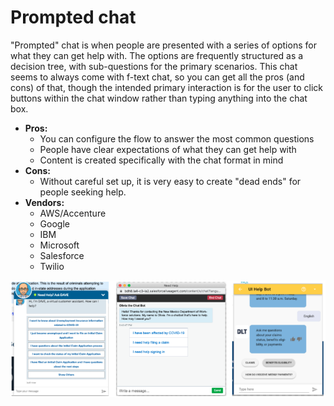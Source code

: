 # Prompted chat

"Prompted" chat is when people are presented with a series of options for what they can get help with. The options are frequently structured as a decision tree, with sub-questions for the primary scenarios. This chat seems to always come with f-text chat, so you can get all the pros (and cons) of that, though the intended primary interaction is for the user to click buttons within the chat window rather than typing anything into the chat box.

* **Pros:**
  * You can configure the flow to answer the most common questions
  * People have clear expectations of what they can get help with
  * Content is created specifically with the chat format in mind
* **Cons:**
  * Without careful set up, it is very easy to create "dead ends" for people seeking help.
* **Vendors:**
  * AWS/Accenture
  * Google
  * IBM
  * Microsoft
  * Salesforce
  * Twilio

![Left to right: Prompted chat from Arizona, New Mexico, and Rhode Island.](<../../../.gitbook/assets/Screen Shot 2020-12-22 at 8.47.23 AM.png>)

###
